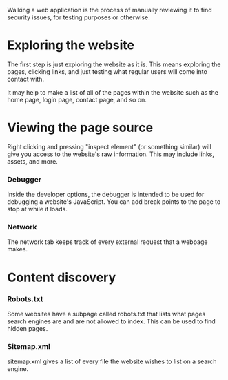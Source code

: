 Walking a web application is the process of manually reviewing it to find security issues, for testing purposes or otherwise.

# Exploring the website
The first step is just exploring the website as it is. This means exploring the pages, clicking links, and just testing what regular users will come into contact with.

It may help to make a list of all of the pages within the website such as the home page, login page, contact page, and so on.

# Viewing the page source
Right clicking and pressing "inspect element" (or something similar) will give you access to the website's raw information. This may include links, assets, and more.

### Debugger
Inside the developer options, the debugger is intended to be used for debugging a website's JavaScript. You can add break points to the page to stop at while it loads.

### Network
The network tab keeps track of every external request that a webpage makes.

# Content discovery
### Robots.txt
Some websites have a subpage called robots.txt that lists what pages search engines are and are not allowed to index. This can be used to find hidden pages.

### Sitemap.xml
sitemap.xml gives a list of every file the website wishes to list on a search engine.